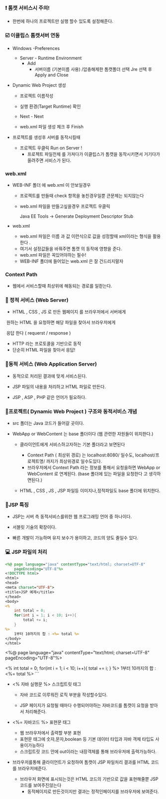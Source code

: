 ### :heavy_exclamation_mark:  톰캣 서비스시 주의!

* 한번에 하나의 프로젝트만 실행 할수 있도록 설정해준다.

  

### :ballot_box_with_check:   이클립스 톰캣서버  연동



* Windows -Preferences

  * Server - Runtime Environment
    * Add
      * 서버이름 (기본이름 사용) /압충해제한 톰캣폴더 선택 Jre 선택 후 Apply and Close

* Dynamic Web Project 생성

  * 프로젝트 이름작성

  * 실행 환경(Target Runtime) 확인

  * Next - Next

  * web.xml 파일 생성 체크 후 Finish

    

* 프로젝트를 생성후 서버를 동작시킬때

  * 프로젝트 우클릭 Run on Server !
    *  프로젝트 파일전체 를 가져다가 이클립스가 톰캣을 동작시키면서 거기다가 올려주면 서비스가 된다.

### web.xml

* WEB-INF 폴더 에 web.xml 이 안보일경우

  * 프로젝트를 만들때 check 항목을 놓친경우일뿐 큰문제는 되지않는다

  * web.xml 파일을 만들고싶을경우 프로젝트 우클릭   

    Java EE Tools  -> Generate Deployment Descriptor Stub

* web.xml 

  * web.xml 파일은 이름 과 값 이런식으로 값을 성정할때 xml이라는 형식을 활용한다 .
  * 여기서 설정값들을 바꿔주면 톰캣 의 동작에 영향을 준다.
  * web.xml 파일은 꼭있어야하는 필수!
  * WEB-INF 폴더에 들어있는 web.xml 은 잘 건드리지말자

### Context Path

* 웹에서 서비스할때 최상위에 해동되는 경로를 일컫는다.

### :small_orange_diamond: 정적 서비스 (Web Server)

* HTML , CSS , JS 로 만든 웹페이지 를 브라우저에서 서버에게

​      원하는 HTML 을 요청하면 해당 파일을 찾아서 브라우저에게

​	  응답 한다 ( requerst / response )

* HTTP 라는 프로토콜을 기반으로 동작
* 단순히 HTML 파일을 찾아서 응답!

### :small_blue_diamond:동적 서비스 (Web Application Server)

* 동적으로 처리된 결과에 맞게 서비스된다.

* JSP 파일의 내용을 처리하고 HTML 파일로 만든다.

* JSP , ASP , PHP 같은 언어가 필요하다.

  

### :star2:프로젝트( Dynamic Web Project ) 구조와 동적서비스 개념



* src 폴더는 Java 코드가 들어갈 곳이다.

* WebApp or WebContent 는 base 폴더이다 (웹 관련한  자원들이 위치한다.)

  * 클라이언트에게 서비스하고자하는 기본 폴더라고 보면된다
    * Context Path ( 최상위 경로) 는 localhost:8080/ 일수도, localhost/프로젝트명/ 까지가 최상위경로 일수도있다.
    * 브라우저에서 Context Path 라는 정보를 통해서 요청을하면  WebApp or WebContent 로 연계된다. (base 폴더에 있는 파일을 요청한다 고 생각하면된다.)

  * HTML , CSS , JS , JSP 파일등 이미지나,정적파일도 base 폴더에 위치한다.

### :rocket:JSP 특징

* JSP는 서버 측 동적서비스를위한  웹 프로그래밍 언어 중 하나이다.

* 서블릿 기술의 확장이다.

* 빠른 개발이 가능하며 유지 보수가 용이하고, 코드의 양도 줄일수 있다.

  

### :computer:  JSP 파일의 처리

```jsp
<%@ page language="java" contentType="text/html; charset=UTF-8"
    pageEncoding="UTF-8"%>
<!DOCTYPE html>
<html>
<head>
<meta charset="UTF-8">
<title>JSP 예제</title>
</head>
<body>
<%
	int total = 0;
	for(int i = 1; i < 10; i++){
		total += i;
	}
%>
	1부터 10까지의 합 : <%= total %>
</body>
</html>
```
<%@ page language="java" contentType="text/html; charset=UTF-8"
    pageEncoding="UTF-8"%>
<!DOCTYPE html>
<html>
<head>
<meta charset="UTF-8">
<title>JSP 예제</title>
</head>
<body>
<%
	int total = 0;
	for(int i = 1; i < 10; i++){
		total += i;
	}
%>
	1부터 10까지의 합 : <%= total %>
</body>
</html>
```

* <%  자바 실행문 %>  스크립트릿 태그 

  * 자바 코드로 이루워진 로직 부분을 작성할수있다.

  * JSP 페이지가 요청될 때마다 수행되어야하는 자바코드를 톰캣이 요청을 받아서 처리해준다.

    

* <%= 자바코드 %> 표현문 태그

  * 웹 브라우저에서 출력할 부분 표현
  * 표현문 태그에 숫자,문자,boolean 등 기본 데이터 타입과 자바 객체 타입도 사용이가능하다
  * 스크립트릿 코드 안에 out이라는 내장객체를 통해 브라우저에 출력가능하다.

* 브라우저를통해 클라이언트가 요청하여 톰캣이 JSP 파일처리 결과를  HTML 코드를 브라우저에준다.  

  * 브라우저 화면에 표시되는것은 HTML 코드의 기반으로 값을 표현해줄뿐 JSP 코드를 보여주진않는다
    * 동적페이지로 만든것이지만 결과는 정적인페이지를 브라우저에 보여준다.
